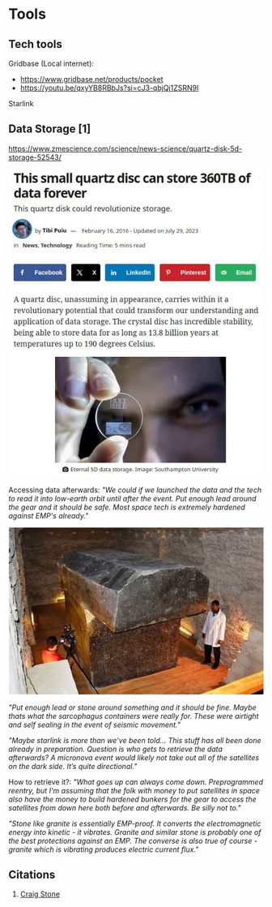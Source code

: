 # Tools

## Tech tools

Gridbase (Local internet):
- https://www.gridbase.net/products/pocket
- https://youtu.be/qxyYB8RBbJs?si=cJ3-qbjQj1ZSRN9I

Starlink

## Data Storage [1]

https://www.zmescience.com/science/news-science/quartz-disk-5d-storage-52543/

![](img/quartz.jpg)

Accessing data afterwards: *"We could if we launched the data and the tech to read it into low-earth orbit until after the event. Put enough lead around the gear and it should be safe. Most space tech is extremely hardened against EMP's already."*

![](img/quartz2.jpg)

*"Put enough lead or stone around something and it should be fine. Maybe thats what the sarcophagus containers were really for. These were airtight and self sealing in the event of seismic movement."*

*"Maybe starlink is more than we’ve been told... This stuff has all been done already in preparation. Question is who gets to retrieve the data afterwards? A micronova event would likely not take out all of the satellites on the dark side. It’s quite directional."*

How to retrieve it?: *"What goes up can always come down. Preprogrammed reentry, but I'm assuming that the folk with money to put satellites in space also have the money to build hardened bunkers for the gear to access the satellites from down here both before and afterwards. Be silly not to."*

*"Stone like granite is essentially EMP-proof. It converts the electromagnetic energy into kinetic - it vibrates. Granite and similar stone is probably one of the best protections against an EMP. The converse is also true of course - granite which is vibrating produces electric current flux."*

## Citations

1. [Craig Stone](https://nobulart.com)